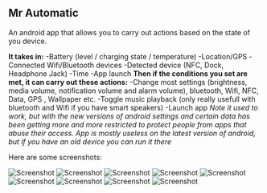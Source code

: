 ## Mr Automatic
An android app that allows you to carry out actions based on the state of you device.

**It takes in:**
-Battery (level / charging state / temperature)
-Location/GPS
-Connected Wifi/Bluetooth devices
-Detected device (NFC, Dock, Headphone Jack)
-Time
-App launch
**Then if the conditions you set are met, it can carry out these actions:**
-Change most settings (brightness, media volume, notification volume and alarm volume),  bluetooth, Wifi, NFC, Data, GPS , Wallpaper etc.
-Toggle music playback (only really usefull with bluetooth and Wifi if you have smart speakers)
-Launch app
*Note it used to work, but with the new versions of android settings and certain data has been getting more and more restricted to protect people from apps that abuse their access. App is mostly useless on the latest version of android, but if you have an old device you can run it there*

Here are some screenshots:

![Screenshot](/screenshots/1.png)
![Screenshot](/screenshots/2.png)
![Screenshot](/screenshots/3.png)
![Screenshot](/screenshots/4.png)
![Screenshot](/screenshots/5.png)
![Screenshot](/screenshots/6.png)
![Screenshot](/screenshots/7.png)
![Screenshot](/screenshots/8.png)
![Screenshot](/screenshots/9.png)